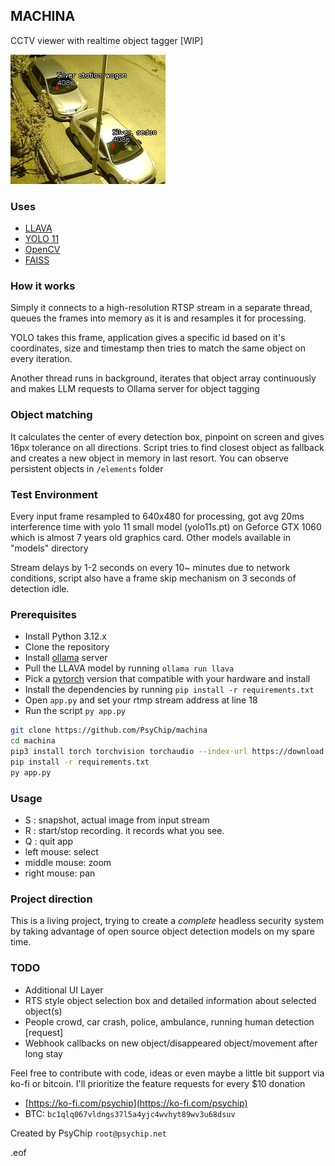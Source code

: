 ## MACHINA
CCTV viewer with realtime object tagger [WIP]

![partial screenshot](demo.png)

### Uses
- [LLAVA](https://llava-vl.github.io)
- [YOLO 11](https://github.com/ultralytics/ultralytics)
- [OpenCV](https://opencv.org)
- [FAISS](https://github.com/facebookresearch/faiss)

### How it works
Simply it connects to a high-resolution RTSP stream in a separate thread,
queues the frames into memory as it is and resamples it for processing.

YOLO takes this frame, application gives a specific id based on it's coordinates,
size and timestamp then tries to match the same object on every iteration.

Another thread runs in background, iterates that object array continuously and
makes LLM requests to Ollama server for object tagging

### Object matching
It calculates the center of every detection box, pinpoint on screen and gives 16px
tolerance on all directions. Script tries to find closest object as fallback and
creates a new object in memory in last resort.
You can observe persistent objects in ```/elements``` folder 

### Test Environment
Every input frame resampled to 640x480 for processing, got avg 20ms interference time
with yolo 11 small model (yolo11s.pt) on Geforce GTX 1060 which is almost 7 years old
graphics card. Other models available in "models" directory

Stream delays by 1-2 seconds on every 10~ minutes due to network conditions, script also
have a frame skip mechanism on 3 seconds of detection idle.

### Prerequisites
- Install Python 3.12.x
- Clone the repository
- Install [ollama](https://ollama.com/) server
- Pull the LLAVA model by running ```ollama run llava```
- Pick a [pytorch](https://pytorch.org/get-started/locally/) version that compatible with your hardware and install
- Install the dependencies by running ```pip install -r requirements.txt```
- Open ```app.py``` and set your rtmp stream address at line 18
- Run the script ```py app.py```

```sh
git clone https://github.com/PsyChip/machina
cd machina
pip3 install torch torchvision torchaudio --index-url https://download.pytorch.org/whl/cu118
pip install -r requirements.txt
py app.py
```

### Usage
- S : snapshot, actual image from input stream
- R : start/stop recording. it records what you see.
- Q : quit app
- left mouse: select
- middle mouse: zoom
- right mouse: pan

### Project direction
This is a living project, trying to create a *complete* headless security system by
taking advantage of open source object detection models on my spare time.

### TODO
- Additional UI Layer
- RTS style object selection box and detailed information about selected object(s)
- People crowd, car crash, police, ambulance, running human detection [request]
- Webhook callbacks on new object/disappeared object/movement after long stay

Feel free to contribute with code, ideas or even maybe a little bit support
via ko-fi or bitcoin. I'll prioritize the feature requests for every $10 donation 

- [https://ko-fi.com/psychip](https://ko-fi.com/psychip)
- BTC: ```bc1qlq067vldngs37l5a4yjc4wvhyt89wv3u68dsuv```

Created by PsyChip
```root@psychip.net```

.eof